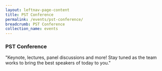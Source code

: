 ```yaml
---
layout: leftnav-page-content
title: PST Conference
permalink: /events/pst-conference/
breadcrumb: PST Conference
collection_name: events
---
```


### PST Conference 

<!--![Conference](/images/file6x8uzzbsc4517q3cv37g.jpg)-->

<!-- **Time and Date:** 2pm on 11 April 2019 -->
<!-- <br>**Venue:** Istana -->

"Keynote, lectures, panel discussions and more!
Stay tuned as the team works to bring the best speakers of today to you."

<!-- <a href="#"><img src="/images/sign-up-btn.png" style="width:280px" /> </a> -->
